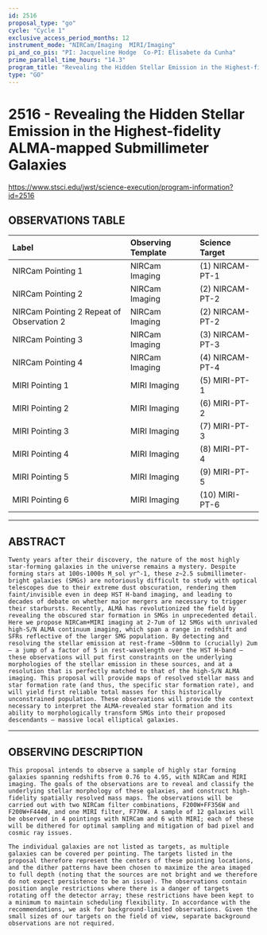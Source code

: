 ```yaml
---
id: 2516
proposal_type: "go"
cycle: "Cycle 1"
exclusive_access_period_months: 12
instrument_mode: "NIRCam/Imaging  MIRI/Imaging"
pi_and_co_pis: "PI: Jacqueline Hodge  Co-PI: Elisabete da Cunha"
prime_parallel_time_hours: "14.3"
program_title: "Revealing the Hidden Stellar Emission in the Highest-fidelity ALMA-mapped Submillimeter Galaxies"
type: "GO"
---
```

# 2516 - Revealing the Hidden Stellar Emission in the Highest-fidelity ALMA-mapped Submillimeter Galaxies
https://www.stsci.edu/jwst/science-execution/program-information?id=2516
## OBSERVATIONS TABLE
| Label                                 | Observing Template | Science Target    |
| :------------------------------------ | :----------------- | :---------------- |
| NIRCam Pointing 1                     | NIRCam Imaging     | (1) NIRCAM-PT-1   |
| NIRCam Pointing 2                     | NIRCam Imaging     | (2) NIRCAM-PT-2   |
| NIRCam Pointing 2 Repeat of Observation 2 | NIRCam Imaging     | (2) NIRCAM-PT-2   |
| NIRCam Pointing 3                     | NIRCam Imaging     | (3) NIRCAM-PT-3   |
| NIRCam Pointing 4                     | NIRCam Imaging     | (4) NIRCAM-PT-4   |
| MIRI Pointing 1                       | MIRI Imaging       | (5) MIRI-PT-1     |
| MIRI Pointing 2                       | MIRI Imaging       | (6) MIRI-PT-2     |
| MIRI Pointing 3                       | MIRI Imaging       | (7) MIRI-PT-3     |
| MIRI Pointing 4                       | MIRI Imaging       | (8) MIRI-PT-4     |
| MIRI Pointing 5                       | MIRI Imaging       | (9) MIRI-PT-5     |
| MIRI Pointing 6                       | MIRI Imaging       | (10) MIRI-PT-6    |

---

## ABSTRACT

    Twenty years after their discovery, the nature of the most highly star-forming galaxies in the universe remains a mystery. Despite forming stars at 100s-1000s M_sol yr^-1, these z~2.5 submillimeter-bright galaxies (SMGs) are notoriously difficult to study with optical telescopes due to their extreme dust obscuration, rendering them faint/invisible even in deep HST H-band imaging, and leading to decades of debate on whether major mergers are necessary to trigger their starbursts. Recently, ALMA has revolutionized the field by revealing the obscured star formation in SMGs in unprecedented detail. Here we propose NIRCam+MIRI imaging at 2-7um of 12 SMGs with unrivaled high-S/N ALMA continuum imaging, which span a range in redshift and SFRs reflective of the larger SMG population. By detecting and resolving the stellar emission at rest-frame ~500nm to (crucially) 2um — a jump of a factor of 5 in rest-wavelength over the HST H-band — these observations will put first constraints on the underlying morphologies of the stellar emission in these sources, and at a resolution that is perfectly matched to that of the high-S/N ALMA imaging. This proposal will provide maps of resolved stellar mass and star formation rate (and thus, the specific star formation rate), and will yield first reliable total masses for this historically unconstrained population. These observations will provide the context necessary to interpret the ALMA-revealed star formation and its ability to morphologically transform SMGs into their proposed descendants – massive local elliptical galaxies.

---

## OBSERVING DESCRIPTION

    This proposal intends to observe a sample of highly star forming galaxies spanning redshifts from 0.76 to 4.95, with NIRCam and MIRI imaging. The goals of the observations are to reveal and classify the underlying stellar morphology of these galaxies, and construct high-fidelity spatially resolved mass maps. The observations will be carried out with two NIRCam filter combinations, F200W+FF356W and F200W+F444W, and one MIRI filter, F770W. A sample of 12 galaxies will be observed in 4 pointings with NIRCam and 6 with MIRI; each of these will be dithered for optimal sampling and mitigation of bad pixel and cosmic ray issues.

    The individual galaxies are not listed as targets, as multiple galaxies can be covered per pointing. The targets listed in the proposal therefore represent the centers of these pointing locations, and the dither patterns have been chosen to maximize the area imaged to full depth (noting that the sources are not bright and we therefore do not expect persistence to be an issue). The observations contain position angle restrictions where there is a danger of targets rotating off the detector array; these restrictions have been kept to a minimum to maintain scheduling flexibility. In accordance with the recommendations, we ask for background-limited observations. Given the small sizes of our targets on the field of view, separate background observations are not required.
